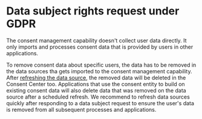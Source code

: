 # Data subject rights request under GDPR

The consent management capability doesn't collect user data directly. It only imports and processes consent data that is provided by users in other applications.

To remove consent data about specific users, the data has to be removed in the data sources tha gets imported to the consent management capability. After [refreshing the data source](refresh-consent-data.md), the removed data will be deleted in the Consent Center too. Applications that use the consent entity to build on existing consent data will also delete data that was removed on the data source after a scheduled refresh. We recommend to refresh data sources quickly after responding to a data subject request to ensure the user's data is removed from all subsequent processes and applications.


